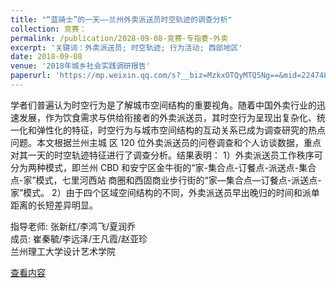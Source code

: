 ```yaml
---
title: "“蓝骑士”的一天——兰州外卖派送员时空轨迹的调查分析"
collection: 竞赛：
permalink: /publication/2028-09-08-竞赛-专指委-外卖
excerpt: '关键词：外卖派送员; 时空轨迹; 行为活动; 西部地区'
date: 2018-09-08
venue: '2018年城乡社会实践调研报告'
paperurl: 'https://mp.weixin.qq.com/s?__biz=MzkxOTQyMTQ5Ng==&mid=2247483861&idx=1&sn=f49dd53dd3fdd6dfb5c4f998640ae071&chksm=c1a31682f6d49f94f2afb46ef97a20848ed1d137c8efe9efae112609643521691ca33efe91d1#rd'
---
```

学者们普遍认为时空行为是了解城市空间结构的重要视角。随着中国外卖行业的迅速发展，作为饮食需求与供给衔接者的外卖派送员，其时空行为呈现出复杂化、统一化和弹性化的特征，时空行为与城市空间结构的互动关系已成为调查研究的热点问题。本文根据兰州主城 区 120 位外卖派送员的问卷调查和个人访谈数据，重点对其一天的时空轨迹特征进行了调查分析。结果表明： 1）外卖派送员工作秩序可分为两种模式，即兰州 CBD 和安宁区金牛街的“家-集合点-订餐点-派送点-集合点-家”模式，七里河西站 商圈和西固商业步行街的“家—集合点—订餐点-派送点-家”模式。 2）由于四个区域空间结构的不同，外卖派送员早出晚归的时间和派单距离的长短差异明显。

指导老师: 张新红/李鸿飞/夏润乔<br/>
成员: 崔秦毓/李远泽/王凡霞/赵亚珍<br/>
兰州理工大学设计艺术学院

[查看内容](https://mp.weixin.qq.com/s?__biz=MzkxOTQyMTQ5Ng==&mid=2247483861&idx=1&sn=f49dd53dd3fdd6dfb5c4f998640ae071&chksm=c1a31682f6d49f94f2afb46ef97a20848ed1d137c8efe9efae112609643521691ca33efe91d1#rd)
